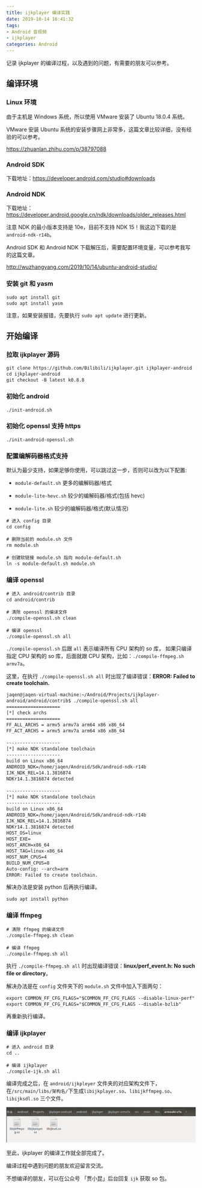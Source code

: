 ```yaml
---
title: ijkplayer 编译实践
date: 2019-10-14 16:41:32
tags: 
- Android 音视频
- ijkplayer
categories: Android
---
```


记录 ijkplayer 的编译过程，以及遇到的问题，有需要的朋友可以参考。

## 编译环境

### Linux 环境

由于主机是 Windows 系统，所以使用 VMware 安装了 Ubuntu 18.0.4 系统。

VMware 安装 Ubuntu 系统的安装步骤网上非常多，这篇文章比较详细，没有经验的可以参考。

https://zhuanlan.zhihu.com/p/38797088

### Android SDK

下载地址：https://developer.android.com/studio#downloads

### Android NDK

下载地址：https://developer.android.google.cn/ndk/downloads/older_releases.html

注意 NDK 的最小版本支持是 10e，目前不支持 NDK 15！我这边下载的是 `android-ndk-r14b`。

Android SDK 和 Android NDK 下载解压后，需要配置环境变量，可以参考我写的这篇文章。

http://wuzhangyang.com/2019/10/14/ubuntu-android-studio/

### 安装 git 和 yasm

```shell
sudo apt install git
sudo apt install yasm
```

注意，如果安装报错，先要执行 `sudo apt update` 进行更新。

## 开始编译

### 拉取 ijkplayer 源码

```shell
git clone https://github.com/Bilibili/ijkplayer.git ijkplayer-android
cd ijkplayer-android
git checkout -B latest k0.8.8
```

### 初始化 android

```shell
./init-android.sh
```

### 初始化 openssl 支持 https

```shell
./init-android-openssl.sh
```

### 配置编解码器格式支持

默认为最少支持，如果足够你使用，可以跳过这一步，否则可以改为以下配置:

- `module-default.sh` 更多的编解码器/格式

- `module-lite-hevc.sh` 较少的编解码器/格式(包括 hevc)
- `module-lite.sh` 较少的编解码器/格式(默认情况)

```shell
# 进入 config 目录
cd config

# 删除当前的 module.sh 文件
rm module.sh

# 创建软链接 module.sh 指向 module-default.sh
ln -s module-default.sh module.sh
```

### 编译 openssl

```shell
# 进入 android/contrib 目录
cd android/contrib

# 清除 openssl 的编译文件
./compile-openssl.sh clean

# 编译 openssl
./compile-openssl.sh all
```

`./compile-openssl.sh` 后跟 `all` 表示编译所有 CPU 架构的 so 库， 如果只编译指定 CPU 架构的 so 库，后面就跟 CPU 架构，比如：` ./compile-ffmpeg.sh armv7a `。

这里，在执行 `./compile-openssl.sh all` 时出现了编译错误：**ERROR: Failed to create toolchain.**

```shell
jaqen@jaqen-virtual-machine:~/Android/Projects/ijkplayer-android/android/contrib$ ./compile-openssl.sh all
====================
[*] check archs
====================
FF_ALL_ARCHS = armv5 armv7a arm64 x86 x86_64
FF_ACT_ARCHS = armv5 armv7a arm64 x86 x86_64

--------------------
[*] make NDK standalone toolchain
--------------------
build on Linux x86_64
ANDROID_NDK=/home/jaqen/Android/Sdk/android-ndk-r14b
IJK_NDK_REL=14.1.3816874
NDKr14.1.3816874 detected

--------------------
[*] make NDK standalone toolchain
--------------------
build on Linux x86_64
ANDROID_NDK=/home/jaqen/Android/Sdk/android-ndk-r14b
IJK_NDK_REL=14.1.3816874
NDKr14.1.3816874 detected
HOST_OS=linux
HOST_EXE=
HOST_ARCH=x86_64
HOST_TAG=linux-x86_64
HOST_NUM_CPUS=4
BUILD_NUM_CPUS=8
Auto-config: --arch=arm
ERROR: Failed to create toolchain.

```

解决办法是安装 python 后再执行编译。

```shell
sudo apt install python
```

### 编译 ffmpeg

```shell
# 清除 ffmpeg 的编译文件
./compile-ffmpeg.sh clean

# 编译 ffmpeg
./compile-ffmpeg.sh all
```

执行 `./compile-ffmpeg.sh all` 时出现编译错误：**linux/perf_event.h: No such file or directory**。

解决办法是在 `config` 文件夹下的 `module.sh` 文件中加入下面两句：

```shell
export COMMON_FF_CFG_FLAGS="$COMMON_FF_CFG_FLAGS --disable-linux-perf"
export COMMON_FF_CFG_FLAGS="$COMMON_FF_CFG_FLAGS --disable-bzlib"
```

再重新执行编译。

### 编译 ijkplayer

```shell
# 进入 android 目录
cd ..

# 编译 ijkplayer
./compile-ijk.sh all
```

 编译完成之后，在 `android/ijkpleyer` 文件夹的对应架构文件下，在`/src/main/libs/架构名/`下生成`libijkplayer.so`、`libijkffmpeg.so`、`libijksdl.so` 三个文件。 

![ijkplayer_so](compile-ijkplayer/ijkplayer_so.png)

至此，ijkplayer 的编译工作就全部完成了。

编译过程中遇到问题的朋友欢迎留言交流。

不想编译的朋友，可以在公众号 「贾小昆」后台回复 `ijk` 获取 so 包。

